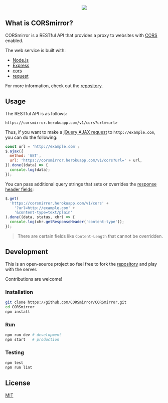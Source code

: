 <p align="center">
  <a href="https://corsmirror.herokuapp.com">
    <img src="https://github.com/CORSmirror.png?s=300">
  </a>
</p>

## What is CORSmirror?

CORSmirror is a RESTful API that provides a proxy to websites with [CORS](https://www.maxcdn.com/one/visual-glossary/cors/) enabled.

The web service is built with:

- [Node.js](https://nodejs.org)
- [Express](https://expressjs.com)
- [cors](https://github.com/expressjs/cors)
- [request](https://github.com/request/request)

For more information, check out the [repository](https://github.com/CORSmirror/CORSmirror).

## Usage

The RESTful API is as follows:

```
https://corsmirror.herokuapp.com/v1/cors?url=<url>
```

Thus, if you want to make a [jQuery AJAX request](http://api.jquery.com/jquery.ajax/) to `http://example.com`, you can do the following:

```javascript
const url = 'http://example.com';
$.ajax({
  method: 'GET',
  url: 'https://corsmirror.herokuapp.com/v1/cors?url=' + url,
}).done((data) => {
  console.log(data);
});
```

You can pass additional query strings that sets or overrides the [response header fields](https://wikipedia.org/wiki/List_of_HTTP_header_fields):

```javascript
$.get(
  'https://corsmirror.herokuapp.com/v1/cors' +
    '?url=http://example.com' +
    '&content-type=text/plain'
).done((data, status, xhr) => {
  console.log(xhr.getResponseHeader('content-type'));
});
```

> There are certain fields like `Content-Length` that cannot be overridden.

## Development

This is an open-source project so feel free to fork the [repository](https://github.com/CORSmirror/CORSmirror) and play with the server.

Contributions are welcome!

### Installation

```bash
git clone https://github.com/CORSmirror/CORSmirror.git
cd CORSmirror
npm install
```

### Run

```bash
npm run dev # development
npm start   # production
```

### Testing

```bash
npm test
npm run lint
```

## License

[MIT](https://github.com/CORSmirror/CORSmirror/blob/master/LICENSE)
